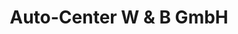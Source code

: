 ---
title: "Auto-Center W & B GmbH"
url: /ellwangen-jagst/auto-center-w-und-b-gmbh/
shop: Autohaus
---